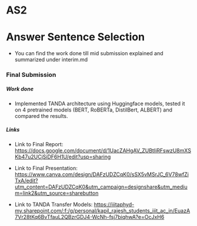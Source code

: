 # AS2
# Answer Sentence Selection

- You can find the work done till mid submission explained and summarized under interim.md

### Final Submission

##### Work done

- Implemented TANDA architecture using Huggingface models, tested it on 4 pretrained models (BERT, RoBERTa, DistilBert, ALBERT) and compared the results.

##### Links

- Link to Final Report: https://docs.google.com/document/d/1UacZAHgAV_ZUBtIiRFswzU8mXSKb47u2UCjSiDF6H1U/edit?usp=sharing

- Link to Final Presentation: https://www.canva.com/design/DAFzUDZCqK0/sSX5vMSrJC_6V78wfZiTxA/edit?utm_content=DAFzUDZCqK0&utm_campaign=designshare&utm_medium=link2&utm_source=sharebutton

- Link to TANDA Transfer Models: https://iiitaphyd-my.sharepoint.com/:f:/g/personal/kapil_rajesh_students_iiit_ac_in/EuazA7Vr28tKq6BvTfauL2QBzrGDJ4-WcNh-fsj7biqhwA?e=OcJxH6



